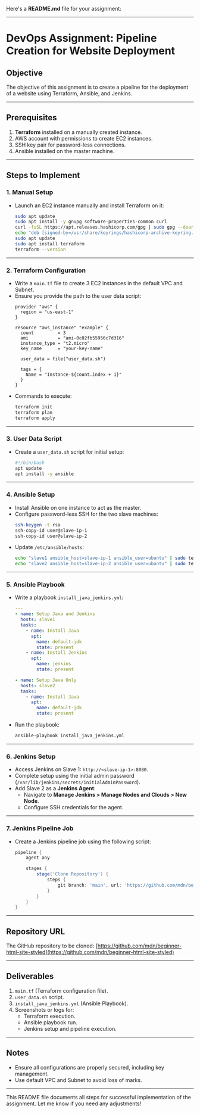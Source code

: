 Here's a **README.md** file for your assignment:

---

# DevOps Assignment: Pipeline Creation for Website Deployment

## Objective

The objective of this assignment is to create a pipeline for the deployment of a website using Terraform, Ansible, and Jenkins.

---

## Prerequisites

1. **Terraform** installed on a manually created instance.
2. AWS account with permissions to create EC2 instances.
3. SSH key pair for password-less connections.
4. Ansible installed on the master machine.

---

## Steps to Implement

### 1. Manual Setup
- Launch an EC2 instance manually and install Terraform on it:
  ```bash
  sudo apt update
  sudo apt install -y gnupg software-properties-common curl
  curl -fsSL https://apt.releases.hashicorp.com/gpg | sudo gpg --dearmor -o /usr/share/keyrings/hashicorp-archive-keyring.gpg
  echo "deb [signed-by=/usr/share/keyrings/hashicorp-archive-keyring.gpg] https://apt.releases.hashicorp.com $(lsb_release -cs) main" | sudo tee /etc/apt/sources.list.d/hashicorp.list
  sudo apt update
  sudo apt install terraform
  terraform --version
  ```

---

### 2. Terraform Configuration
- Write a `main.tf` file to create 3 EC2 instances in the default VPC and Subnet.
- Ensure you provide the path to the user data script:
  ```hcl
  provider "aws" {
    region = "us-east-1"
  }

  resource "aws_instance" "example" {
    count         = 3
    ami           = "ami-0c02fb55956c7d316"
    instance_type = "t2.micro"
    key_name      = "your-key-name"

    user_data = file("user_data.sh")

    tags = {
      Name = "Instance-${count.index + 1}"
    }
  }
  ```
- Commands to execute:
  ```bash
  terraform init
  terraform plan
  terraform apply
  ```

---

### 3. User Data Script
- Create a `user_data.sh` script for initial setup:
  ```bash
  #!/bin/bash
  apt update
  apt install -y ansible
  ```

---

### 4. Ansible Setup
- Install Ansible on one instance to act as the master.
- Configure password-less SSH for the two slave machines:
  ```bash
  ssh-keygen -t rsa
  ssh-copy-id user@slave-ip-1
  ssh-copy-id user@slave-ip-2
  ```
- Update `/etc/ansible/hosts`:
  ```bash
  echo "slave1 ansible_host=slave-ip-1 ansible_user=ubuntu" | sudo tee -a /etc/ansible/hosts
  echo "slave2 ansible_host=slave-ip-2 ansible_user=ubuntu" | sudo tee -a /etc/ansible/hosts
  ```

---

### 5. Ansible Playbook
- Write a playbook `install_java_jenkins.yml`:
  ```yaml
  ---
  - name: Setup Java and Jenkins
    hosts: slave1
    tasks:
      - name: Install Java
        apt:
          name: default-jdk
          state: present
      - name: Install Jenkins
        apt:
          name: jenkins
          state: present

  - name: Setup Java Only
    hosts: slave2
    tasks:
      - name: Install Java
        apt:
          name: default-jdk
          state: present
  ```
- Run the playbook:
  ```bash
  ansible-playbook install_java_jenkins.yml
  ```

---

### 6. Jenkins Setup
- Access Jenkins on Slave 1: `http://<slave-ip-1>:8080`.
- Complete setup using the initial admin password (`/var/lib/jenkins/secrets/initialAdminPassword`).
- Add Slave 2 as a **Jenkins Agent**:
  - Navigate to **Manage Jenkins > Manage Nodes and Clouds > New Node**.
  - Configure SSH credentials for the agent.

---

### 7. Jenkins Pipeline Job
- Create a Jenkins pipeline job using the following script:
  ```groovy
  pipeline {
      agent any

      stages {
          stage('Clone Repository') {
              steps {
                  git branch: 'main', url: 'https://github.com/mdn/beginner-html-site-styled'
              }
          }
      }
  }
  ```

---

## Repository URL
The GitHub repository to be cloned:
[https://github.com/mdn/beginner-html-site-styled](https://github.com/mdn/beginner-html-site-styled)

---

## Deliverables
1. `main.tf` (Terraform configuration file).
2. `user_data.sh` script.
3. `install_java_jenkins.yml` (Ansible Playbook).
4. Screenshots or logs for:
   - Terraform execution.
   - Ansible playbook run.
   - Jenkins setup and pipeline execution.

---

## Notes
- Ensure all configurations are properly secured, including key management.
- Use default VPC and Subnet to avoid loss of marks.

--- 

This README file documents all steps for successful implementation of the assignment. Let me know if you need any adjustments!